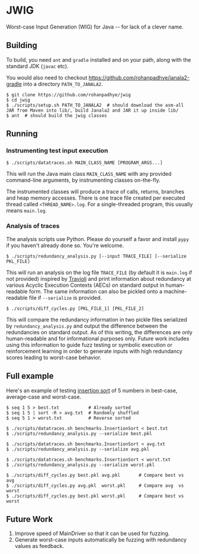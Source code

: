# JWIG
Worst-case Input Generation (WIG) for Java  -- for lack of a clever name.


## Building 

To build, you need `ant` and `gradle` installed and on your path, along with the standard JDK (`javac` etc). 

You would also need to checkout https://github.com/rohanpadhye/janala2-gradle into a directory `PATH_TO_JANALA2`.

```
$ git clone https://github.com/rohanpadhye/jwig
$ cd jwig
$ ./scripts/setup.sh PATH_TO_JANALA2  # should download the asm-all JAR from Maven into lib/, build Janala2 and JAR it up inside lib/
$ ant  # should build the jwig classes
```

## Running

### Instrumenting test input execution

```
$ ./scripts/datatraces.sh MAIN_CLASS_NAME [PROGRAM_ARGS...]
```

This will run the Java main class `MAIN_CLASS_NAME` with any provided command-line arguments, by instrumenting classes on-the-fly.

The instrumented classes will produce a trace of calls, returns, branches and heap memory accesses. There is one trace file 
created per executed thread called `<THREAD_NAME>.log`. For a single-threaded program, this usually means `main.log`.

### Analysis of traces

The analysis scripts use Python. Please do yourself a favor and install `pypy` if you haven't already done so. You're welcome.


```
$ ./scripts/redundancy_analysis.py [--input TRACE_FILE] [--serialize PKL_FILE]
```

This will run an analysis on the log file `TRACE_FILE` (by default it is `main.log` if not provided) inspired 
by [Travioli](https://github.com/rohanpadhye/travioli) and print information about redundancy at various Acyclic Execution
Contexts (AECs) on standard output in human-readable form. The same information can also be pickled onto a machine-readable file
if `--serialize` is provided.

```
$ ./scripts/diff_cycles.py [PKL_FILE_1] [PKL_FILE_2]
```

This will compare the redundancy information in two pickle files serialized by `redundancy_analysis.py` and output 
the difference between the redundancies on standard output. As of this writing, the differences are only human-readable 
and for informational purposes only. Future work includes using this information to guide fuzz testing or symbolic execution 
or reinforcement learning in order to generate inputs with high redundancy scores leading to worst-case behavior.

## Full example

Here's an example of testing [insertion sort](https://en.wikipedia.org/wiki/Insertion_sort) of 5 numbers in best-case, average-case and worst-case.

```
$ seq 1 5 > best.txt           # Already sorted
$ seq 1 5 | sort -R > avg.txt  # Randomly shuffled
$ seq 5 1 > worst.txt          # Reverse sorted

$ ./scripts/datatraces.sh benchmarks.InsertionSort < best.txt
$ ./scripts/redundancy_analysis.py --serialize best.pkl

$ ./scripts/datatraces.sh benchmarks.InsertionSort < avg.txt
$ ./scripts/redundancy_analysis.py --serialize avg.pkl

$ ./scripts/datatraces.sh benchmarks.InsertionSort < worst.txt
$ ./scripts/redundancy_analysis.py --serialize worst.pkl

$ ./scripts/diff_cycles.py best.pkl avg.pkl       # Compare best vs avg
$ ./scripts/diff_cycles.py avg.pkl  worst.pkl     # Compare avg  vs worst
$ ./scripts/diff_cycles.py best.pkl worst.pkl     # Compare best vs worst
```

## Future Work

1. Improve speed of MainDriver so that it can be used for fuzzing.
2. Generate worst-case inputs automatically be fuzzing with redundancy values as feedback.
